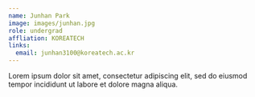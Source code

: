 ```yaml
---
name: Junhan Park
image: images/junhan.jpg
role: undergrad
affliation: KOREATECH
links:
  email: junhan3100@koreatech.ac.kr
---
```


Lorem ipsum dolor sit amet, consectetur adipiscing elit, sed do eiusmod tempor incididunt ut labore et dolore magna aliqua.
